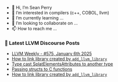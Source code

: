 - 👋 Hi, I’m Sean Perry
- 👀 I’m interested in compilers (c++, COBOL, llvm)
- 🌱 I’m currently learning ...
- 💞️ I’m looking to collaborate on ...
- 📫 How to reach me ...

<!---
s66perry/s66perry is a ✨ special ✨ repository because its `README.md` (this file) appears on your GitHub profile.
You can click the Preview link to take a look at your changes.
--->
### 📕 Latest LLVM Discourse Posts

<!-- DISCOURSE-LLVM:START -->
- [LLVM Weekly - #575, January 6th 2025](https://discourse.llvm.org/t/llvm-weekly-575-january-6th-2025/83943#post_1)
- [How to link library created by `add_llvm_library`](https://discourse.llvm.org/t/how-to-link-library-created-by-add-llvm-library/83941#post_2)
- [Type cast SplatElementsAttributes to another type](https://discourse.llvm.org/t/type-cast-splatelementsattributes-to-another-type/83942#post_1)
- [Passing structs to C functions](https://discourse.llvm.org/t/passing-structs-to-c-functions/83938#post_8)
- [How to link library created by `add_llvm_library`](https://discourse.llvm.org/t/how-to-link-library-created-by-add-llvm-library/83941#post_1)
<!-- DISCOURSE-LLVM:END -->

